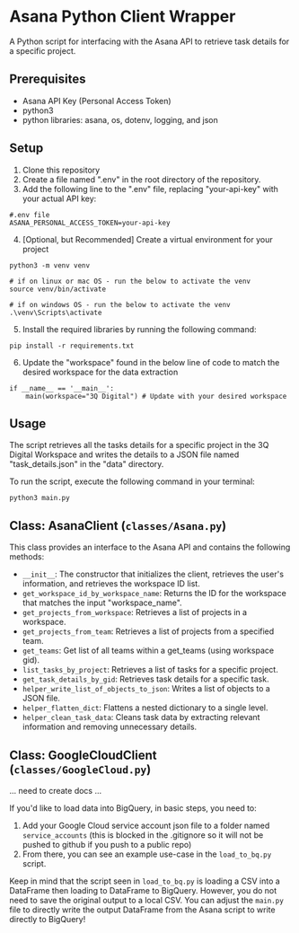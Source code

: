 # Asana Python Client Wrapper
A Python script for interfacing with the Asana API to retrieve task details for a specific project.

## Prerequisites
- Asana API Key (Personal Access Token)
- python3
- python libraries: asana, os, dotenv, logging, and json

## Setup
1. Clone this repository
2. Create a file named ".env" in the root directory of the repository.
3. Add the following line to the ".env" file, replacing "your-api-key" with your actual API key:
```
#.env file
ASANA_PERSONAL_ACCESS_TOKEN=your-api-key
```
4. [Optional, but Recommended] Create a virtual environment for your project
```
python3 -m venv venv

# if on linux or mac OS - run the below to activate the venv
source venv/bin/activate

# if on windows OS - run the below to activate the venv
.\venv\Scripts\activate

```
5. Install the required libraries by running the following command:
```
pip install -r requirements.txt
```
6. Update the "workspace" found in the below line of code to match the desired workspace for the data extraction

```
if __name__ == '__main__':
    main(workspace="3Q Digital") # Update with your desired workspace
```

## Usage

The script retrieves all the tasks details for a specific project in the 3Q Digital Workspace and writes the details to a JSON file named "task_details.json" in the "data" directory.  

To run the script, execute the following command in your terminal:
```
python3 main.py
```

## Class: AsanaClient (`classes/Asana.py`)

This class provides an interface to the Asana API and contains the following methods:

- `__init__`: The constructor that initializes the client, retrieves the user's information, and retrieves the workspace ID list.
- `get_workspace_id_by_workspace_name`: Returns the ID for the workspace that matches the input "workspace_name".
- `get_projects_from_workspace`: Retrieves a list of projects in a workspace.
- `get_projects_from_team`: Retrieves a list of projects from a specified team.
- `get_teams`: Get list of all teams within a get_teams (using workspace gid).
- `list_tasks_by_project`: Retrieves a list of tasks for a specific project.
- `get_task_details_by_gid`: Retrieves task details for a specific task.
- `helper_write_list_of_objects_to_json`: Writes a list of objects to a JSON file.    
- `helper_flatten_dict`: Flattens a nested dictionary to a single level.
- `helper_clean_task_data`: Cleans task data by extracting relevant information and removing unnecessary details.

## Class: GoogleCloudClient (`classes/GoogleCloud.py`)

... need to create docs ... 

If you'd like to load data into BigQuery, in basic steps, you need to:

1. Add your Google Cloud service account json file to a folder named `service_accounts` (this is blocked in the .gitignore so it will not be pushed to github if you push to a public repo)
2. From there, you can see an example use-case in the `load_to_bq.py` script.

Keep in mind that the script seen in `load_to_bq.py` is loading a CSV into a DataFrame then loading to DataFrame to BigQuery. However, you do not need to save the original output to a local CSV. You can adjust the `main.py` file to directly write the output DataFrame from the Asana script to write directly to BigQuery!
